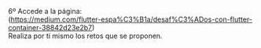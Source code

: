 6º Accede a la página:<br>
(https://medium.com/flutter-espa%C3%B1a/desaf%C3%ADos-con-flutter-container-38842d23e2b7)<br>
Realiza por tí mismo los retos que se proponen. <br>
